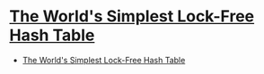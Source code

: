 # [The World's Simplest Lock-Free Hash Table](https://preshing.com/20130605/the-worlds-simplest-lock-free-hash-table/)

- [The World's Simplest Lock-Free Hash Table](#the-worlds-simplest-lock-free-hash-table)

